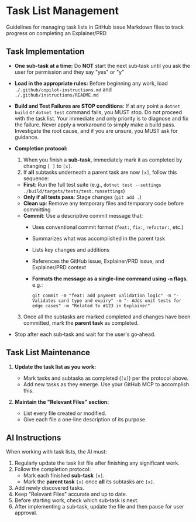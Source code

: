 # Task List Management

Guidelines for managing task lists in GitHub issue Markdown files to track progress on completing an Explainer/PRD

## Task Implementation

- **One sub-task at a time:** Do **NOT** start the next sub‑task until you ask the user for permission and they say "yes" or "y"
- **Load in the appropriate rules:** Before beginning any work, load `./.github/copilot-instructions.md` and `./.github/instructions/README.md`
- **Build and Test Failures are STOP conditions**: If at any point a `dotnet build` or `dotnet test` command fails, you MUST stop. Do not proceed with the task list. Your immediate and only priority is to diagnose and fix the failure. Never apply a workaround to simply make a build pass. Investigate the root cause, and if you are unsure, you MUST ask for guidance.
- **Completion protocol:**
  1. When you finish a **sub‑task**, immediately mark it as completed by changing `[ ]` to `[x]`.
  2. If **all** subtasks underneath a parent task are now `[x]`, follow this sequence:
    - **First**: Run the full test suite (e.g., `dotnet test --settings ./build/targets/tests/test.runsettings`)
    - **Only if all tests pass**: Stage changes (`git add .`)
    - **Clean up**: Remove any temporary files and temporary code before committing
    - **Commit**: Use a descriptive commit message that:
      - Uses conventional commit format (`feat:`, `fix:`, `refactor:`, etc.)
      - Summarizes what was accomplished in the parent task
      - Lists key changes and additions
      - References the GitHub issue, Explainer/PRD issue, and Explainer/PRD context
      - **Formats the message as a single-line command using `-m` flags**, e.g.:

        ```text
        git commit -m "feat: add payment validation logic" -m "- Validates card type and expiry" -m "- Adds unit tests for edge cases" -m "Related to #123 in Explainer"
        ```

  3. Once all the subtasks are marked completed and changes have been committed, mark the **parent task** as completed.
- Stop after each sub‑task and wait for the user's go‑ahead.

## Task List Maintenance

1. **Update the task list as you work:**
   - Mark tasks and subtasks as completed (`[x]`) per the protocol above.
   - Add new tasks as they emerge. Use your GitHub MCP to accomplish this.

2. **Maintain the "Relevant Files" section:**
   - List every file created or modified.
   - Give each file a one‑line description of its purpose.

## AI Instructions

When working with task lists, the AI must:

1. Regularly update the task list file after finishing any significant work.
2. Follow the completion protocol:
   - Mark each finished **sub‑task** `[x]`.
   - Mark the **parent task** `[x]` once **all** its subtasks are `[x]`.
3. Add newly discovered tasks.
4. Keep "Relevant Files" accurate and up to date.
5. Before starting work, check which sub‑task is next.
6. After implementing a sub‑task, update the file and then pause for user approval.

